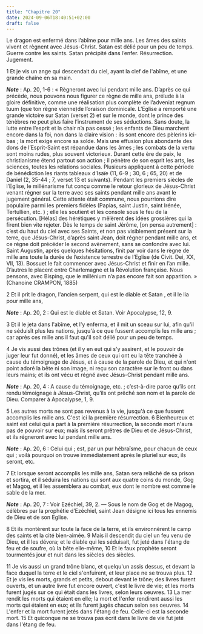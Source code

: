 ```yaml
---
title: "Chapitre 20"
date: 2024-09-06T18:40:51+02:00
draft: false
---
```



Le dragon est enfermé dans l’abîme pour mille ans.
Les âmes des saints vivent et règnent avec Jésus-Christ.
Satan est délié pour un peu de temps.
Guerre contre les saints.
Satan précipité dans l’enfer.
Résurrection.
Jugement.


1 Et je vis un ange qui descendait du ciel, ayant la clef de l'abîme, et une grande chaîne en sa main.

***Note*** :  Ap. 20, 1-6 : « Règneront avec lui pendant mille ans. D’après ce qui précède, nous pouvons nous figurer ce règne de mille ans, prélude à la gloire définitive, comme une réalisation plus complète de l’adveniat regnum tuum (que ton règne vienne)de l’oraison dominicale. L’Eglise a remporté une grande victoire sur Satan (verset 2) et sur le monde, dont le prince des ténèbres ne peut plus faire l’instrument de ses séductions. Sans doute, la lutte entre l’esprit et la chair n’a pas cessé ; les enfants de Dieu marchent encore dans la foi, non dans la claire vision : ils sont encore des pèlerins ici-bas ; la mort exige encore sa solde. Mais une effusion plus abondante des dons de l’Esprit-Saint est répandue dans les âmes ; les combats de la vertu sont moins rudes, plus souvent victorieux. Durant cette ère de paix, le christianisme étend partout son action ; il pénètre de son esprit les arts, les sciences, toutes les relations sociales. Plusieurs appliquent à cette période de bénédiction les riants tableaux
d’Isaïe (11, 6-9 ; 30, 6 ; 65, 20) et de Daniel (2, 35-44 ; 7, verset 13 et suivants). Pendant les premiers siècles de l’Eglise, le millénarisme fut conçu comme le retour glorieux de Jésus-Christ venant régner sur la terre avec ses saints pendant mille ans avant le jugement général. Cette attente était commune, nous pourrions dire populaire parmi les premiers fidèles (Papias, saint Justin, saint Irénée, Tertullien, etc. ) ; elle les soutient et les console sous le feu de la persécution. [Hélas] des hérétiques y mêlèrent des idées grossières qui la firent bien vite rejeter. Dès le temps de saint Jérôme, [on pensa autrement] : c’est du haut du ciel avec ses Saints, et non pas visiblement présent sur la terre, que Jésus-Christ, d’après saint Jean, doit régner pendant mille ans, et ce règne doit précéder le second avènement, sans se confondre avec lui. Saint Augustin, après quelques hésitations, finit par voir dans le règne de mille ans toute la durée de l’existence terrestre de l’Eglise (de Civit. Dei, XX, VII,
13). Bossuet le fait commencer avec Jésus-Christ et finir en l’an mille. D’autres le placent entre Charlemagne et la Révolution française. Nous pensons, avec Bisping, que le millénium n’a pas encore fait son apparition. » (Chanoine CRAMPON, 1885)

2 Et il prit le dragon, l'ancien serpent, qui est le diable et Satan , et il le lia pour mille ans,

***Note*** :  Ap. 20, 2 : Qui est le diable et Satan. Voir Apocalypse, 12, 9.

3 Et il le jeta dans l'abîme, et l'y enferma, et il mit un sceau sur lui, afin qu'il ne séduisît plus les nations, jusqu'à ce que fussent accomplis les mille ans ; car après ces mille ans il faut qu'il soit délié pour un peu de temps.


4 Je vis aussi des trônes (et il y en eut qui s'y assirent, et le pouvoir de juger leur fut donné), et les âmes de ceux qui ont eu la tête tranchée à cause du témoignage de Jésus, et à cause de la parole de Dieu, et qui n'ont point adoré la bête ni son image, ni reçu son caractère sur le front ou dans leurs mains; et ils ont vécu et régné avec Jésus-Christ pendant mille ans.

***Note*** :  Ap. 20, 4 : A cause du témoignage, etc. ; c’est-à-dire parce qu’ils ont rendu témoignage à Jésus-Christ, qu’ils ont prêché son nom et la parole de Dieu. Comparer à Apocalypse, 1, 9.

5 Les autres morts ne sont pas revenus à la vie, jusqu'à ce que fussent accomplis les mille ans. C'est ici la première résurrection. 6 Bienheureux et saint est celui qui a part à la première résurrection, la seconde mort n'aura pas de pouvoir sur eux; mais ils seront prêtres de Dieu et de Jésus-Christ, et ils régneront avec lui pendant mille ans.

***Note*** :  Ap. 20, 6 : Celui qui ; est, par un pur hébraïsme, pour chacun de ceux qui ; voilà pourquoi on trouve immédiatement après le pluriel sur eux, ils seront, etc.


7 Et lorsque seront accomplis les mille ans, Satan sera relâché de sa prison et sortira, et il séduira les nations qui sont aux quatre coins du monde, Gog et Magog, et il les assemblera au combat, eux dont le nombre est comme le sable de la mer.

***Note*** :  Ap. 20, 7 : Voir Ezéchiel, 39, 2. ― Sous le nom de Gog et de Magog, célèbres par la prophétie d’Ezéchiel, saint Jean désigne ici tous les ennemis de Dieu et de son Eglise.

8 Et ils montèrent sur toute la face de la terre, et ils environnèrent le camp des saints et la cité bien-aimée. 9 Mais il descendit du ciel un feu venu de Dieu, et il les dévora; et le diable qui les séduisait, fut jeté dans l'étang de feu et de soufre, où la bête elle-même, 10 Et le faux prophète seront tourmentés jour et nuit dans les siècles des siècles.


11 Je vis aussi un grand trône blanc, et quelqu'un assis dessus, et devant la face duquel la terre et le ciel s'enfuirent, et leur place ne se trouva plus. 12 Et je vis les morts, grands et petits, debout devant le trône; des livres furent ouverts, et un autre livre fut encore ouvert, c'est le livre de vie; et les morts furent jugés sur ce qui était dans les livres, selon leurs oeuvres. 13 La mer rendit les morts qui étaient en elle; la mort et l'enfer rendirent aussi les morts qui étaient en eux; et ils furent jugés chacun selon ses oeuvres. 14 L'enfer et la mort furent jetés dans l'étang de feu. Celle-ci est la seconde mort. 15 Et quiconque ne se trouva pas écrit dans le livre de vie fut jeté dans l'étang de feu.

